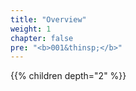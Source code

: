 ```yaml
---
title: "Overview"
weight: 1
chapter: false
pre: "<b>001&thinsp;</b>"
---
```


{{% children depth="2" %}}
